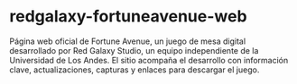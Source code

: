 # redgalaxy-fortuneavenue-web
Página web oficial de Fortune Avenue, un juego de mesa digital desarrollado por Red Galaxy Studio, un equipo independiente de la Universidad de Los Andes. El sitio acompaña el desarrollo con información clave, actualizaciones, capturas y enlaces para descargar el juego.
